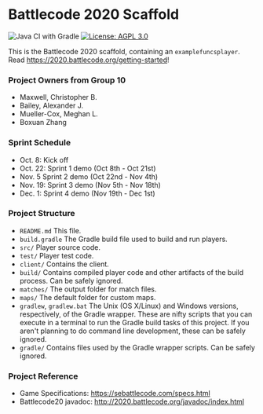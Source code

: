 # Battlecode 2020 Scaffold
![Java CI with Gradle](https://github.com/Boxpedan/SE_554_battlecode/workflows/Java%20CI%20with%20Gradle/badge.svg?branch=master)
[![License: AGPL 3.0](https://img.shields.io/badge/License-AGPL--3.0-yellow.svg)](https://github.com/Boxpedan/SE_554_battlecode/blob/master/LICENSE)

This is the Battlecode 2020 scaffold, containing an `examplefuncsplayer`. Read https://2020.battlecode.org/getting-started!

### Project Owners from Group 10
- Maxwell, Christopher B.
- Bailey, Alexander J.
- Mueller-Cox, Meghan L.
- Boxuan Zhang

### Sprint Schedule
- Oct. 8: Kick off
- Oct. 22: Sprint 1 demo (Oct 8th - Oct 21st)
- Nov. 5 Sprint 2 demo   (Oct 22nd - Nov 4th)
- Nov. 19: Sprint 3 demo (Nov 5th - Nov 18th)
- Dec. 1: Sprint 4 demo  (Nov 19th - Dec 1st)

### Project Structure

- `README.md`
    This file.
- `build.gradle`
    The Gradle build file used to build and run players.
- `src/`
    Player source code.
- `test/`
    Player test code.
- `client/`
    Contains the client.
- `build/`
    Contains compiled player code and other artifacts of the build process. Can be safely ignored.
- `matches/`
    The output folder for match files.
- `maps/`
    The default folder for custom maps.
- `gradlew`, `gradlew.bat`
    The Unix (OS X/Linux) and Windows versions, respectively, of the Gradle wrapper. These are nifty scripts that you can execute in a terminal to run the Gradle build tasks of this project. If you aren't planning to do command line development, these can be safely ignored.
- `gradle/`
    Contains files used by the Gradle wrapper scripts. Can be safely ignored.

### Project Reference
- Game Specifications: https://sebattlecode.com/specs.html
- Battlecode20 javadoc: http://2020.battlecode.org/javadoc/index.html
